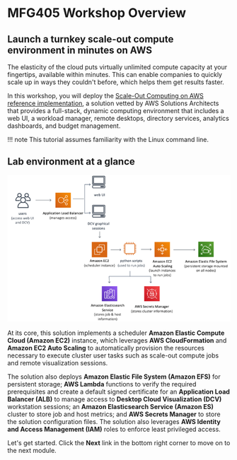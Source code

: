 # MFG405 Workshop Overview

## Launch a turnkey scale-out compute environment in minutes on AWS

The elasticity of the cloud puts virtually unlimited compute capacity at your fingertips, available within minutes. This can enable companies to quickly scale up in ways they couldn't before, which helps them get results faster. 

In this workshop, you will deploy the [Scale-Out Computing on AWS reference implementation](https://aws.amazon.com/solutions/scale-out-computing-on-aws/), a solution vetted by AWS Solutions Architects that provides a full-stack, dynamic computing environment that includes a web UI, a workload manager, remote desktops, directory services, analytics dashboards, and budget management.

!!! note
    This tutorial assumes familiarity with the Linux command line.

## Lab environment at a glance

![Reference Architecture Diagram](imgs/soca-arch-diagram.png)

At its core, this solution implements a scheduler **Amazon Elastic Compute Cloud (Amazon EC2)** instance, which leverages **AWS CloudFormation** and **Amazon EC2 Auto Scaling** to automatically provision the resources necessary to execute cluster user tasks such as scale-out compute jobs and remote visualization sessions.

The solution also deploys **Amazon Elastic File System (Amazon EFS)** for persistent storage; **AWS Lambda** functions to verify the required prerequisites and create a default signed certificate for an **Application Load Balancer (ALB)** to manage access to **Desktop Cloud Visualization (DCV)** workstation sessions; an **Amazon Elasticsearch Service (Amazon ES)** cluster to store job and host metrics; and **AWS Secrets Manager** to store the solution configuration files. The solution also leverages **AWS Identity and Access Management (IAM)** roles to enforce least privileged access.

Let's get started. Click the **Next** link in the bottom right corner to move on to the next module.
